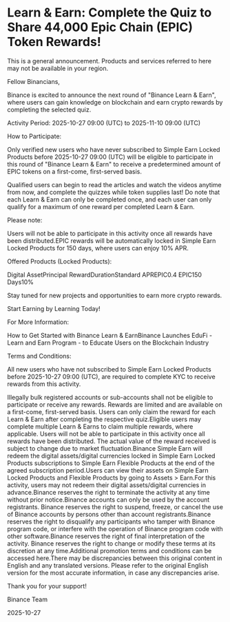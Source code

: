 # Learn & Earn: Complete the Quiz to Share 44,000 Epic Chain (EPIC) Token Rewards!

This is a general announcement. Products and services referred to here may not be available in your region.

Fellow Binancians,

Binance is excited to announce the next round of "Binance Learn & Earn", where users can gain knowledge on blockchain and earn crypto rewards by completing the selected quiz.

Activity Period: 2025-10-27 09:00 (UTC) to 2025-11-10 09:00 (UTC)

How to Participate:

Only verified new users who have never subscribed to Simple Earn Locked Products before 2025-10-27 09:00 (UTC) will be eligible to participate in this round of "Binance Learn & Earn" to receive a predetermined amount of EPIC tokens on a first-come, first-served basis.

Qualified users can begin to read the articles and watch the videos anytime from now, and complete the quizzes while token supplies last! Do note that each Learn & Earn can only be completed once, and each user can only qualify for a maximum of one reward per completed Learn & Earn. 

Please note: 

Users will not be able to participate in this activity once all rewards have been distributed.EPIC rewards will be automatically locked in Simple Earn Locked Products for 150 days, where users can enjoy 10% APR.

Offered Products (Locked Products):

Digital AssetPrincipal RewardDurationStandard APREPIC0.4 EPIC150 Days10%

Stay tuned for new projects and opportunities to earn more crypto rewards. 

Start Earning by Learning Today!

For More Information:

How to Get Started with Binance Learn & EarnBinance Launches EduFi - Learn and Earn Program - to Educate Users on the Blockchain Industry 

Terms and Conditions:

All new users who have not subscribed to Simple Earn Locked Products before 2025-10-27 09:00 (UTC), are required to complete KYC to receive rewards from this activity. 

Illegally bulk registered accounts or sub-accounts shall not be eligible to participate or receive any rewards. Rewards are limited and are available on a first-come, first-served basis. Users can only claim the reward for each Learn & Earn after completing the respective quiz.Eligible users may complete multiple Learn & Earns to claim multiple rewards, where applicable. Users will not be able to participate in this activity once all rewards have been distributed.  The actual value of the reward received is subject to change due to market fluctuation.Binance Simple Earn will redeem the digital assets/digital currencies locked in Simple Earn Locked Products subscriptions to Simple Earn Flexible Products at the end of the agreed subscription period.Users can view their assets on Simple Earn Locked Products and Flexible Products by going to Assets > Earn.For this activity, users may not redeem their digital assets/digital currencies in advance.Binance reserves the right to terminate the activity at any time without prior notice.Binance accounts can only be used by the account registrants. Binance reserves the right to suspend, freeze, or cancel the use of Binance accounts by persons other than account registrants.Binance reserves the right to disqualify any participants who tamper with Binance program code, or interfere with the operation of Binance program code with other software.Binance reserves the right of final interpretation of the activity. Binance reserves the right to change or modify these terms at its discretion at any time.Additional promotion terms and conditions can be accessed here.There may be discrepancies between this original content in English and any translated versions. Please refer to the original English version for the most accurate information, in case any discrepancies arise.

Thank you for your support!

Binance Team

2025-10-27
